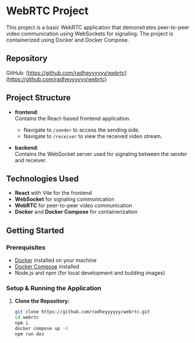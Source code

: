 # WebRTC Project

This project is a basic WebRTC application that demonstrates peer-to-peer video communication using WebSockets for signaling. The project is containerized using Docker and Docker Compose.

## Repository

GitHub: [https://github.com/radheyyyyyy/webrtc](https://github.com/radheyyyyyy/webrtc)

## Project Structure

- **frontend**:  
  Contains the React-based frontend application.  
  - Navigate to `/sender` to access the sending side.  
  - Navigate to `/receiver` to view the received video stream.

- **backend**:  
  Contains the WebSocket server used for signaling between the sender and receiver.

## Technologies Used

- **React** with Vite for the frontend
- **WebSocket** for signaling communication
- **WebRTC** for peer-to-peer video communication
- **Docker** and **Docker Compose** for containerization

## Getting Started

### Prerequisites

- [Docker](https://docs.docker.com/get-docker/) installed on your machine
- [Docker Compose](https://docs.docker.com/compose/install/) installed
- Node.js and npm (for local development and building images)

### Setup & Running the Application

1. **Clone the Repository:**

   ```bash
   git clone https://github.com/radheyyyyyy/webrtc.git
   cd webrtc
   npm i
   docker compose up -d
   npm run dev

